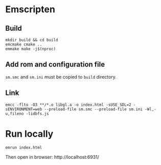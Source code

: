 # Emscripten

## Build

```
mkdir build && cd build
emcmake cmake ..
emmake make -j$(nproc)
```

## Add rom and configuration file

`sm.smc` and `sm.ini` must be copied to `build` directory.

## Link

```
emcc -flto -O3 **/*.o libgl.a -o index.html -sUSE_SDL=2 -sENVIRONMENT=web --preload-file sm.smc --preload-file sm.ini -Wl,-u,fileno -lidbfs.js
```


# Run locally

```
emrun index.html
```

Then open in browser: http://localhost:6931/

